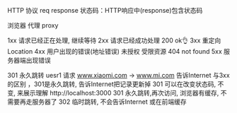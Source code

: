 HTTP 协议 req response
状态码：HTTP响应中(response)包含状态码

浏览器 代理 proxy

1xx 请求已经正在处理, 继续等待
2xx 请求已经成功处理 200 ok👌
3xx 重定向  Location
4xx 用户出现的错误(地址错误) 未授权 受限资源 404 not found
5xx 服务器端出现错误

301 永久跳转
uesr1 请求 www.xiaomi.com -> www.mi.com
告诉Internet
与3xx的区别 ，301是永久跳转, 告诉Internet把记录更新掉
301 可以在改变状态码, 不变, 
来展示理解 http://localhost:3000 301 永久跳转,再次访问, 浏览器有缓存, 不需要再走服务器了
302 临时跳转, 不会告诉Internet 或在前端缓存